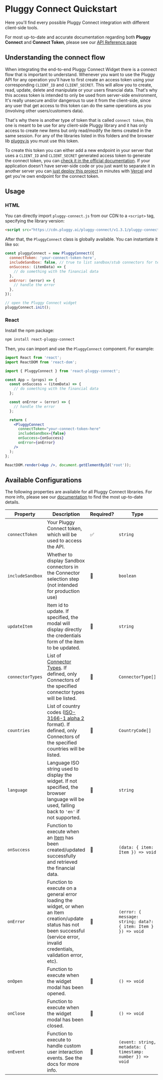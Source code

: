 # Pluggy Connect Quickstart

Here you'll find every possible Pluggy Connect integration with different client-side tools.

For most up-to-date and accurate documentation regarding both **Pluggy Connect** and **Connect Token**, please see
our [API Reference page](https://docs.pluggy.ai/#pluggy-connect-widget)

## Understanding the connect flow

When integrating the end-to-end Pluggy Connect Widget there is a connect flow that is important to understand. Whenever
you want to use the Pluggy API for any operation you'll have to first create an access token using your
corresponding `CLIENT_ID` and `CLIENT_SECRET`. This will allow you to create, read, update, delete and manipulate or
your users financial data. That's why this access token is intended to only be used from server-side environment, It's
really unsecure and/or dangerous to use it from the client-side, since any user that get access to this token can do the
same operations as you (involving other users/customers data).

That's why there is another type of token that is called `connect token`, this one is meant to be use for any
client-side Pluggy library and it has only access to create new items but only read/modify the items created in the same
session. For any of the libraries listed in this folders and the browser
lib [pluggy.js](https://github.com/pluggyai/pluggy-js) you must use this token.

To create this token you can either add a new endpoint in your server that uses a `CLIENT_ID` and `CLIENT_SECRET`
generated access token to generate the connect token, you
can [check it in the official documentation](https://docs.pluggy.ai/#create-a-connect-token). If your application
doesn't have server-side code or you just want to separate it in another server you
can [just deploy this project](https://github.com/pluggyai/pluggy-connect-vercel) in minutes
with [Vercel](https://vercel.com) and get you're own endpoint for the connect token.

## Usage

### HTML

You can directly import `pluggy-connect.js` from our CDN to a `<script>` tag, specifying the library version:

```html
<script src="https://cdn.pluggy.ai/pluggy-connect/v1.3.1/pluggy-connect.js"></script>
```

After that, the `PluggyConnect` class is globally available. You can instantiate it like so:

```js
const pluggyConnect = new PluggyConnect({
  connectToken: 'your-connect-token-here',
  includeSandbox: false, // true to list sandbox/stub connectors for testing
  onSuccess: (itemData) => {
    // do something with the financial data
  },
  onError: (error) => {
    // handle the error
  },
});

// open the Pluggy Connect widget
pluggyConnect.init();
```

### React

Install the npm package:

```bash
npm install react-pluggy-connect
```

Then, you can import and use the `PluggyConnect` component. For example:

```jsx
import React from 'react';
import ReactDOM from 'react-dom';

import { PluggyConnect } from 'react-pluggy-connect';

const App = (props) => {
  const onSuccess = (itemData) => {
    // do something with the financial data
  };

  const onError = (error) => {
    // handle the error
  };

  return (
    <PluggyConnect
      connectToken="your-connect-token-here"
      includeSandbox={false}
      onSuccess={onSuccess}
      onError={onError}
    />
  );
};

ReactDOM.render(<App />, document.getElementById('root'));
```

## Available Configurations

The following properties are available for all Pluggy Connect libraries. For more info, please see
our [documentation](https://docs.pluggy.ai/#pluggy-connect-widget) to find the most up-to-date details.

| Property         | Description                                                                                                                                                                            | Required? | Type                                                          | Default          |
| ---------------- | -------------------------------------------------------------------------------------------------------------------------------------------------------------------------------------- | --------- | ------------------------------------------------------------- | ---------------- |
| `connectToken`   | Your Pluggy Connect token, which will be used to access the API.                                                                                                                       | &#9989;   | `string`                                                      | N/A              |
| `includeSandbox` | Whether to display Sandbox connectors in the Connector selection step (not intended for production use)                                                                                | &#128306; | `boolean`                                                     | `false`          |
| `updateItem`     | Item id to update. If specified, the modal will display directly the credentials form of the item to be updated.                                                                       | &#128306; | `string`                                                      | N/A              |
| `connectorTypes` | List of [Connector Types](https://docs.pluggy.ai/#connectors-type). If defined, only Connectors of the specified connector types will be listed.                                       | &#128306; | `ConnectorType[]`                                             | N/A              |
| `countries`      | List of country codes ([ISO-3166-1 alpha 2](https://en.wikipedia.org/wiki/ISO_3166-1_alpha-2) format). If defined, only Connectors of the specified countries will be listed.          | &#128306; | `CountryCode[]`                                               | N/A              |
| `language`       | Language ISO string used to display the widget. If not specified, the browser language will be used, falling back to `'en'` if not supported.                                          | &#128306; | `string`                                                      | Browser language |
| `onSuccess`      | Function to execute when an [Item](https://docs.pluggy.ai/#items) has been created/updated successfully and retrieved the financial data.                                              | &#128306; | `(data: { item: Item }) => void`                              | No op            |
| `onError`        | Function to execute on a general error loading the widget, or when an Item creation/update status has not been successful (service error, invalid credentials, validation error, etc). | &#128306; | `(error: { message: string; data?: { item: Item } }) => void` | No op            |
| `onOpen`         | Function to execute when the widget modal has been opened.                                                                                                                             | &#128306; | `() => void`                                                  | No op            |
| `onClose`        | Function to execute when the widget modal has been closed.                                                                                                                             | &#128306; | `() => void`                                                  | No op            |
| `onEvent`        | Function to execute to handle custom user interaction events. See the docs for more info.                                                                                     | &#128306; | `(event: string, metadata: { timestamp: number }) => void`    | No op            |
